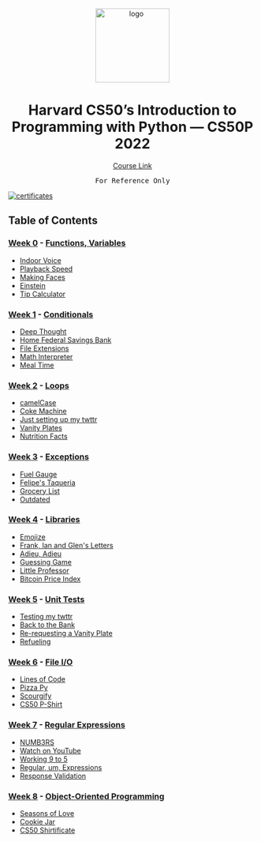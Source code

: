 <br>

<p align="center">
<img src="https://i.imgur.com/Jj740Yd.png" alt="logo" height="150"/>
</p>

<h1 align="center">
Harvard CS50’s Introduction to Programming with Python — CS50P 2022
</h1>

<p align="center">
  <a href="https://cs50.harvard.edu/python/2022/">Course Link</a>
</p>

<pre align="center">
For Reference Only
</pre>

<a href="https://certificates.cs50.io/f1effb2f-e62c-49d4-87b7-df4f49e41fa9.png">
  <img src="https://certificates.cs50.io/f1effb2f-e62c-49d4-87b7-df4f49e41fa9.png" alt="certificates" />
</a>

## Table of Contents
### [Week 0](/Week%200/) - [Functions, Variables](https://cs50.harvard.edu/python/2022/weeks/0/)
- [Indoor Voice](/Week%200/Indoor%20Voice)
- [Playback Speed](/Week%200/Playback%20Speed)
- [Making Faces](/Week%200/Making%20Faces)
- [Einstein](/Week%200/Einstein)
- [Tip Calculator](/Week%200/Tip%20Calculator)

### [Week 1](/Week%201/) - [Conditionals](https://cs50.harvard.edu/python/2022/weeks/1/)
- [Deep Thought](/Week%201/Deep%20Thought)
- [Home Federal Savings Bank](/Week%201/Home%20Federal%20Savings%20Bank)
- [File Extensions](/Week%201/File%20Extensions)
- [Math Interpreter](/Week%201/Math%20Interpreter)
- [Meal Time](/Week%201/Meal%20Time)

### [Week 2](/Week%202/) - [Loops](https://cs50.harvard.edu/python/2022/weeks/2/)
- [camelCase](/Week%202/Camel%20Case)
- [Coke Machine](/Week%202/Coke%20Machine)
- [Just setting up my twttr](/Week%202/Just%20setting%20up%20my%20twttr)
- [Vanity Plates](/Week%202/Vanity%20Plates)
- [Nutrition Facts](/Week%202/Nutrition%20Facts)

### [Week 3](/Week%203/) - [Exceptions](https://cs50.harvard.edu/python/2022/weeks/3/)
- [Fuel Gauge](/Week%203/Fuel%20Gauge)
- [Felipe's Taqueria](/Week%203/Felipe's%20Taqueria)
- [Grocery List](/Week%203/Grocery%20List)
- [Outdated](/Week%203/Outdated)

### [Week 4](/Week%204/) - [Libraries](https://cs50.harvard.edu/python/2022/weeks/4/)
- [Emojize](/Week%204/Emojize)
- [Frank, Ian and Glen's Letters](/Week%204/Frank%2C%20Ian%20and%20Glen's%20Letters)
- [Adieu, Adieu](/Week%204/Adieu%2C%20Adieu)
- [Guessing Game](/Week%204/Guessing%20Game)
- [Little Professor](/Week%204/Little%20Professor)
- [Bitcoin Price Index](/Week%204/Bitcoin%20Price%20Index)

### [Week 5](/Week%205/) - [Unit Tests](https://cs50.harvard.edu/python/2022/weeks/5/)
- [Testing my twttr](/Week%205/Testing%20my%20twittr)
- [Back to the Bank](/Week%205/Back%20to%20the%20Bank)
- [Re-requesting a Vanity Plate](/Week%205/Re-requesting%20a%20Vanity%20Plate)
- [Refueling](/Week%205/Refueling)

### [Week 6](/Week%206/) - [File I/O](https://cs50.harvard.edu/python/2022/weeks/6/)
- [Lines of Code](/Week%206/Lines%20of%20Code)
- [Pizza Py](/Week%206/Pizza%20Py)
- [Scourgify](/Week%206/Scourgify)
- [CS50 P-Shirt](/Week%206/CS50%20P-Shirt)

### [Week 7](/Week%207/) - [Regular Expressions](https://cs50.harvard.edu/python/2022/weeks/7/)
- [NUMB3RS](/Week%207/NUMB3RS)
- [Watch on YouTube](/Week%207/Watch%20on%20YouTube)
- [Working 9 to 5](/Week%207/Working%209%20to%205)
- [Regular, um, Expressions](/Week%207/Regular%2C%20um%2C%20Expressions)
- [Response Validation](/Week%207/Response%20Validation)

### [Week 8](/Week%208/) - [Object-Oriented Programming](https://cs50.harvard.edu/python/2022/weeks/8)
- [Seasons of Love](/Week%208/Seasons%20of%20Love)
- [Cookie Jar](/Week%208/Cookie%20Jar)
- [CS50 Shirtificate](/Week%208/CS50%20Shirtificate)
